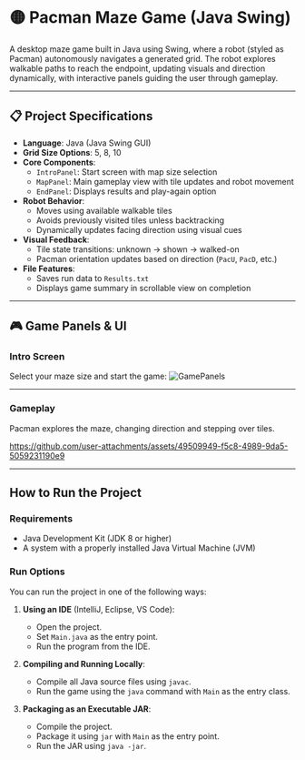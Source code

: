 # 🟡 Pacman Maze Game (Java Swing)

A desktop maze game built in Java using Swing, where a robot (styled as Pacman) autonomously navigates a generated grid. The robot explores walkable paths to reach the endpoint, updating visuals and direction dynamically, with interactive panels guiding the user through gameplay.

---

## 📋 Project Specifications

- **Language**: Java (Java Swing GUI)
- **Grid Size Options**: 5, 8, 10
- **Core Components**:
  - `IntroPanel`: Start screen with map size selection
  - `MapPanel`: Main gameplay view with tile updates and robot movement
  - `EndPanel`: Displays results and play-again option
- **Robot Behavior**:
  - Moves using available walkable tiles
  - Avoids previously visited tiles unless backtracking
  - Dynamically updates facing direction using visual cues
- **Visual Feedback**:
  - Tile state transitions: unknown → shown → walked-on
  -  Pacman orientation updates based on direction (`PacU`, `PacD`, etc.)
- **File Features**:
  - Saves run data to `Results.txt`
  - Displays game summary in scrollable view on completion

---

## 🎮 Game Panels & UI

### Intro Screen

Select your maze size and start the game:
![GamePanels](https://github.com/user-attachments/assets/8d991127-c6d3-4fd1-afee-45b2fd2f2022)



---

### Gameplay

Pacman explores the maze, changing direction and stepping over tiles.


https://github.com/user-attachments/assets/49509949-f5c8-4989-9da5-5059231190e9

---

## How to Run the Project

### Requirements

- Java Development Kit (JDK 8 or higher)
- A system with a properly installed Java Virtual Machine (JVM)

### Run Options

You can run the project in one of the following ways:

1. **Using an IDE** (IntelliJ, Eclipse, VS Code):
   - Open the project.
   - Set `Main.java` as the entry point.
   - Run the program from the IDE.

2. **Compiling and Running Locally**:
   - Compile all Java source files using `javac`.
   - Run the game using the `java` command with `Main` as the entry class.

3. **Packaging as an Executable JAR**:
   - Compile the project.
   - Package it using `jar` with `Main` as the entry point.
   - Run the JAR using `java -jar`.


